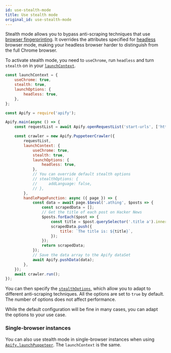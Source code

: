 ```yaml
---
id: use-stealth-mode
title: Use stealth mode
original_id: use-stealth-mode
---
```


Stealth mode allows you to bypass anti-scraping techniques that use
[browser fingerprinting](https://pixelprivacy.com/resources/browser-fingerprinting/). It overrides the attributes specified for
[headless](https://developers.google.com/web/updates/2017/04/headless-chrome) browser mode, making your headless browser harder to distinguish from
the full Chrome browser.

To activate stealth mode, you need to `useChrome`, run `headless` and turn `stealth` on in your
[`launchContext`](https://sdk.apify.com/docs/typedefs/puppeteer-crawler-options#launchcontext).

```js
const launchContext = {
    useChrome: true,
    stealth: true,
    launchOptions: {
        headless: true,
    },
};
```

```javascript
const Apify = require('apify');

Apify.main(async () => {
    const requestList = await Apify.openRequestList('start-urls', ['https://news.ycombinator.com/']);

    const crawler = new Apify.PuppeteerCrawler({
        requestList,
        launchContext: {
            useChrome: true,
            stealth: true,
            launchOptions: {
                headless: true,
            },
            // You can override default stealth options
            // stealthOptions: {
            //     addLanguage: false,
            // },
        },
        handlePageFunction: async ({ page }) => {
            const data = await page.$$eval('.athing', $posts => {
                const scrapedData = [];
                // Get the title of each post on Hacker News
                $posts.forEach($post => {
                    const title = $post.querySelector('.title a').innerText;
                    scrapedData.push({
                        title: `The title is: ${title}`,
                    });
                });
                return scrapedData;
            });
            // Save the data array to the Apify dataSet
            await Apify.pushData(data);
        },
    });
    await crawler.run();
});
```

You can then specify the [`stealthOptions`](https://sdk.apify.com/docs/typedefs/stealth-options), which allow you to adapt to different anti-scraping
techniques. All the options are set to `true` by default. The number of options does not affect performance.

While the default configuration will be fine in many cases, you can adapt the options to your use case.

### Single-browser instances

You can also use stealth mode in single-browser instances when using [`Apify.launchPuppeteer`](https://sdk.apify.com/docs/api/apify#launchpuppeteer).
The `launchContext` is the same.
